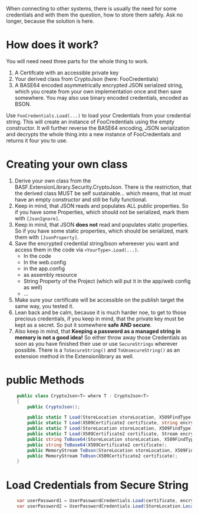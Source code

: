 When connecting to other systems, there is usually the need for some credentials and with them the question, how to store them safely.
Ask no longer, because the solution is here.

# How does it work?
You will need need three parts for the whole thing to work.

1. A Certifcate with an accessible private key
2. Your derived class from CryptoJson (here: FooCredentials)
3. A BASE64 encoded asymmetrically encrypted JSON serialzed string, which you create from your own implementation once and then save somewhere.
You may also use binary encoded credentials, encoded as BSON.

Use `FooCredentials.Load(...)` to load your Credentials from your credential string.
This will create an instance of FooCredentials using the empty constructor.
It will further reverse the BASE64 encoding, JSON serialization and decrypts the whole thing into a new instance of FooCredentials and returns it four you to use.

# Creating your own class
1) Derive your own class from the BASF.ExtensionLibrary.Security.CryptoJson<YourType>. 
There is the restriction, that the derived class MUST be self sustainable... which means, that ist must have an empty constructor and still be fully functional.
2) Keep in mind, that JSON reads and populates ALL public properties. So if you have some Properties, which should not be serialized, mark them with `[JsonIgnore]`.
3) Keep in mind, that JSON **does not** read and populates static properties. So if you have some static properties, which should be serialized, mark them with `[JsonProperty]`.
4) Save the encrypted credential string/bson whereever you want and access them in the code via `<YourType>.Load(...)`. 
    - In the code 
    - In the web.config
    - in the app.config
    - as assembly resource
    - String Property of the Project (which will put it in the app/web config as well)
    - ...
5) Make sure your certificate will be accessible on the publish target the same way, you tested it.
6) Lean back and be calm, because it is much harder noe, to get to those precious credentials, if you keep in mind, that the private key must be kept as a secret. So put it somewhere **safe AND secure**.
7) Also keep in mind, that **Keeping a password as a managed string in memory is not a good idea!** So either throw away those Credentials as soon as you have finished their use or use `SecureStrings` wherever possible.
There is a `ToSecureString()` and `ToUnsecureString()` as an extension method in the Extensionlibrary as well.

# public Methods
~~~csharp
    public class CryptoJson<T> where T : CryptoJson<T>
    {
        public CryptoJson();

        public static T Load(StoreLocation storeLocation, X509FindType x509FindType, object findValue, string encryptedData);
        public static T Load(X509Certificate2 certificate, string encryptedData);
        public static T Load(StoreLocation storeLocation, X509FindType x509FindType, object findValue, Stream encryptedData);
        public static T Load(X509Certificate2 certificate, Stream encryptedData);
        public string ToBase64(StoreLocation storeLocation, X509FindType x509FindType, object findValue);
        public string ToBase64(X509Certificate2 certificate);
        public MemoryStream ToBson(StoreLocation storeLocation, X509FindType x509FindType, object findValue);
        public MemoryStream ToBson(X509Certificate2 certificate);
    }
~~~
# Load Credentials from Secure String
~~~csharp
    var userPassword1 = UserPasswordCredentials.Load(certificate, encryptedData); //or  
    var userPassword2 = UserPasswordCredentials.Load(StoreLocation.LocalMachine,X509FindType.FindByThumbprint, "thumbPrintOfCert", encryptedData);
~~~
